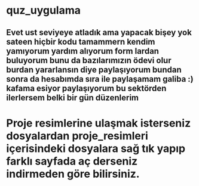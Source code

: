 # quz_uygulama

## Evet ust seviyeye atladık ama yapacak bişey yok sateen hiçbir kodu tamammern kendim yamıyorum yardım alıyorum form lardan buluyorum bunu da bazılarımızın ödevi olur burdan yararlansın diye paylaşıyorum bundan sonra da hesabımda sıra ile paylaşamam galiba :) kafama esiyor paylaşıyorum bu sektörden ilerlersem belki bir gün düzenlerim

# Proje resimlerine ulaşmak isterseniz dosyalardan proje_resimleri içerisindeki dosyalara sağ tık yapıp farklı sayfada aç derseniz indirmeden göre bilirsiniz.

